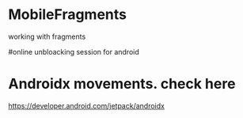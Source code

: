 # MobileFragments
working with fragments

#online unbloacking session for android 

# Androidx movements. check here

https://developer.android.com/jetpack/androidx

